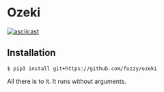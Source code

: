 # Ozeki

[![asciicast](https://asciinema.org/a/c6FqgOEok3fWlEyL6JwmTfvoh.svg)](https://asciinema.org/a/c6FqgOEok3fWlEyL6JwmTfvoh)

## Installation

`$ pip3 install git+https://github.com/fuzzy/ozeki`

All there is to it. It runs without arguments.
